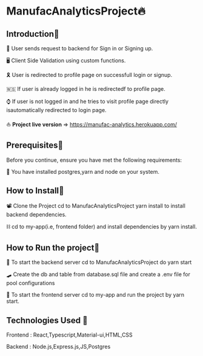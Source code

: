 # ManufacAnalyticsProject🔥 


## Introduction🚀 


 🦸  User sends request to backend for Sign in or Signing up.

 🖥  Client Side Validation using custom functions.

 🎗  User is redirected to profile page on successfull login or signup.

 🇼🇸  If user is already logged in he is redirectedf to profile page.

 ⌚  If user is not logged in and he tries to visit profile page 
     directly  isautomatically redirected to login page.


 ⛵ **Project live version** =>  https://manufac-analytics.herokuapp.com/





## Prerequisites🚀



Before you continue, ensure you have met the following requirements:

 📠 You have installed postgres,yarn and node on your system.



## How to Install🚀


 📽  Clone the Project cd to ManufacAnalyticsProject yarn install to install backend dependencies. 

 ⛓   cd to my-app(i.e, frontend folder) and install dependencies by yarn install.



## How to Run the project🚀



 📧  To start the backend server cd to ManufacAnalyticsProject do yarn start

 🛹  Create the db and table from database.sql file and create a .env file 
     for pool configurations

 👨 To start the frontend server cd to my-app and run the project by yarn start.


## Technologies Used 🚀

Frontend : React,Typescript,Material-ui,HTML,CSS

Backend : Node.js,Express.js,JS,Postgres
